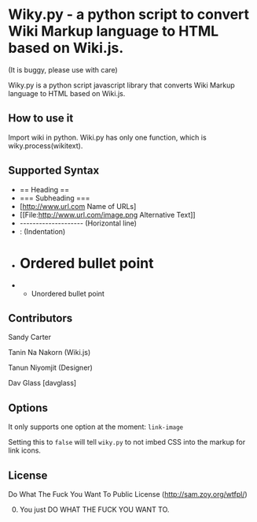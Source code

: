 Wiky.py - a python script to convert Wiki Markup language to HTML based on Wiki.js.
=======================

(It is buggy, please use with care)

Wiky.py is a python script javascript library that converts Wiki Markup language to HTML based on Wiki.js.


How to use it
-------------------
Import wiki in python. Wiki.py has only one function, which is wiky.process(wikitext).


Supported Syntax
-------------------
* == Heading ==
* === Subheading ===
* [http://www.url.com Name of URLs]
* [[File:http://www.url.com/image.png Alternative Text]]
* -------------------- (Horizontal line)
* : (Indentation)
* # Ordered bullet point
* * Unordered bullet point



Contributors
-------------------

Sandy Carter

Tanin Na Nakorn (Wiki.js)

Tanun Niyomjit (Designer)

Dav Glass [davglass]


Options
-------

It only supports one option at the moment: `link-image`

Setting this to `false` will tell `wiky.py` to not imbed CSS into the markup for link icons.

License
---------

Do What The Fuck You Want To Public License (http://sam.zoy.org/wtfpl/)

0. You just DO WHAT THE FUCK YOU WANT TO.

